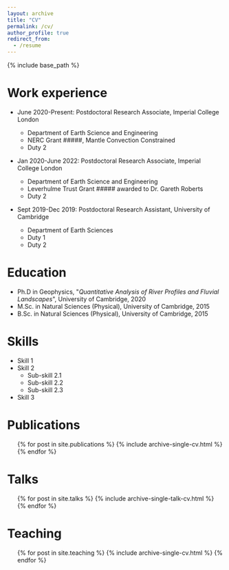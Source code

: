 ```yaml
---
layout: archive
title: "CV"
permalink: /cv/
author_profile: true
redirect_from:
  - /resume
---
```


{% include base_path %}

Work experience
======
* June 2020-Present: Postdoctoral Research Associate, Imperial College London
  * Department of Earth Science and Engineering
  * NERC Grant #####, Mantle Convection Constrained
  * Duty 2

* Jan 2020-June 2022: Postdoctoral Research Associate, Imperial College London
  * Department of Earth Science and Engineering
  * Leverhulme Trust Grant ##### awarded to Dr. Gareth Roberts
  * Duty 2

* Sept 2019-Dec 2019: Postdoctoral Research Assistant, University of Cambridge
  * Department of Earth Sciences
  * Duty 1
  * Duty 2


Education
======
* Ph.D in Geophysics, "*Quantitative Analysis of River Profiles and Fluvial Landscapes*", University of Cambridge, 2020
* M.Sc. in Natural Sciences (Physical), University of Cambridge, 2015
* B.Sc. in Natural Sciences (Physical), University of Cambridge, 2015


Skills
======
* Skill 1
* Skill 2
  * Sub-skill 2.1
  * Sub-skill 2.2
  * Sub-skill 2.3
* Skill 3

Publications
======
  <ul>{% for post in site.publications %}
    {% include archive-single-cv.html %}
  {% endfor %}</ul>
  
Talks
======
  <ul>{% for post in site.talks %}
    {% include archive-single-talk-cv.html %}
  {% endfor %}</ul>
  
Teaching
======
  <ul>{% for post in site.teaching %}
    {% include archive-single-cv.html %}
  {% endfor %}</ul>
  
[//]: # (Service and leadership)
[//]: # (======)
[//]: # (* Currently signed in to 43 different slack teams)

